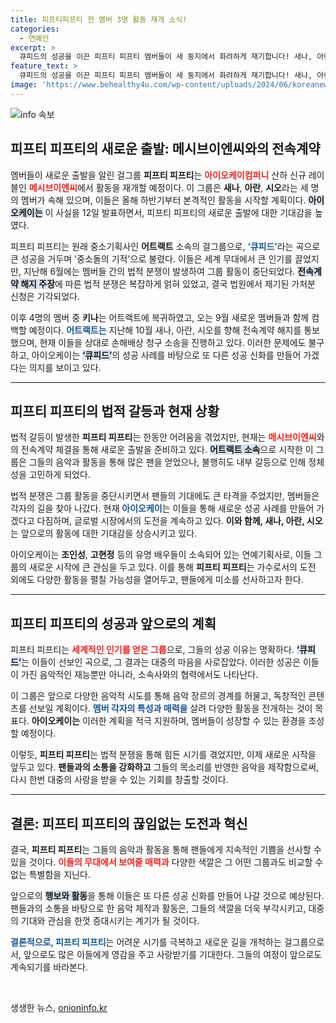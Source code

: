 ```yaml
---
title: 피프티피프티 전 멤버 3명 활동 재개 소식!
categories:
  - 연예인
excerpt: >
  큐피드의 성공을 이끈 피프티 피프티 멤버들이 새 둥지에서 화려하게 재기합니다! 새나, 아란, 시오가 메시브이엔씨와 전속계약을 체결하고, 하반기부터 새로운 활동을 시작할 예정입니다. 과연 이들은 또 어떤 기적을 만들어낼까요? 클릭해서 자세한 소식을 확인하세요!
feature_text: >
  큐피드의 성공을 이끈 피프티 피프티 멤버들이 새 둥지에서 화려하게 재기합니다! 새나, 아란, 시오가 메시브이엔씨와 전속계약을 체결하고, 하반기부터 새로운 활동을 시작할 예정입니다. 과연 이들은 또 어떤 기적을 만들어낼까요? 클릭해서 자세한 소식을 확인하세요!
image: 'https://www.behealthy4u.com/wp-content/uploads/2024/06/koreanews.jpg'
---
```


<p><img src="https://www.behealthy4u.com/wp-content/uploads/2024/06/koreanews.jpg" alt="info 속보" /></p>

<h2 data-ke-size="size26">피프티 피프티의 새로운 출발: 메시브이엔씨와의 전속계약</h2>

<p data-ke-size="size16">멤버들이 새로운 출발을 알린 걸그룹 <b>피프티 피프티</b>는 <b><span style="color: #ee2323;">아이오케이컴퍼니</span></b> 산하 신규 레이블인 <b><span style="color: #ee2323;">메시브이엔씨</span></b>에서 활동을 재개할 예정이다. 이 그룹은 <b>새나</b>, <b>아란</b>, <b>시오</b>라는 세 명의 멤버가 속해 있으며, 이들은 올해 하반기부터 본격적인 활동을 시작할 계획이다. <b><span style="background-color: #21538527;">아이오케이는</span></b> 이 사실을 12일 발표하면서, 피프티 피프티의 새로운 출발에 대한 기대감을 높였다. </p>

<p data-ke-size="size16">피프티 피프티는 원래 중소기획사인 <b>어트랙트</b> 소속의 걸그룹으로, <b><span style="color: #1a5490;">‘큐피드’</span></b>라는 곡으로 큰 성공을 거두며 '중소돌의 기적'으로 불렸다. 이들은 세계 무대에서 큰 인기를 끌었지만, 지난해 6월에는 멤버들 간의 법적 분쟁이 발생하여 그룹 활동이 중단되었다. <b><span style="background-color: #21538527;">전속계약 해지 주장</span></b>에 따른 법적 분쟁은 복잡하게 얽혀 있었고, 결국 법원에서 제기된 가처분 신청은 기각되었다. </p>

<p data-ke-size="size16">이후 4명의 멤버 중 <b>키나</b>는 어트랙트에 복귀하였고, 오는 9월 새로운 멤버들과 함께 컴백할 예정이다. <b><span style="color: #1a5490;">어트랙트는</span></b> 지난해 10월 새나, 아란, 시오를 향해 전속계약 해지를 통보했으며, 현재 이들을 상대로 손해배상 청구 소송을 진행하고 있다. 이러한 문제에도 불구하고, 아이오케이는 <b><span style="background-color: #21538527;">‘큐피드’</span></b>의 성공 사례를 바탕으로 또 다른 성공 신화를 만들어 가겠다는 의지를 보이고 있다.</p>

<hr>

<h2 data-ke-size="size26">피프티 피프티의 법적 갈등과 현재 상황</h2>

<p data-ke-size="size16">법적 갈등이 발생한 <b>피프티 피프티</b>는 한동안 어려움을 겪었지만, 현재는 <b><span style="color: #ee2323;">메시브이엔씨</span></b>와의 전속계약 체결을 통해 새로운 출발을 준비하고 있다. <b><span style="background-color: #21538527;">어트랙트 소속</span></b>으로 시작한 이 그룹은 그들의 음악과 활동을 통해 많은 팬을 얻었으나, 불행히도 내부 갈등으로 인해 정체성을 고민하게 되었다. </p>

<p data-ke-size="size16">법적 분쟁은 그룹 활동을 중단시키면서 팬들의 기대에도 큰 타격을 주었지만, 멤버들은 각자의 길을 찾아 나갔다. 현재 <b><span style="color: #1a5490;">아이오케이</span></b>는 이들을 통해 새로운 성공 사례를 만들어 가겠다고 다짐하며, 글로벌 시장에서의 도전을 계속하고 있다. <b>이와 함께, 새나, 아란, 시오</b>는 앞으로의 활동에 대한 기대감을 상승시키고 있다.</p>

<p data-ke-size="size16">아이오케이는 <b>조인성</b>, <b>고현정</b> 등의 유명 배우들이 소속되어 있는 연예기획사로, 이들 그룹의 새로운 시작에 큰 관심을 두고 있다. 이를 통해 <b>피프티 피프티</b>는 가수로서의 도전 외에도 다양한 활동을 펼칠 가능성을 열어두고, 팬들에게 미소를 선사하고자 한다.</p>

<hr>

<h2 data-ke-size="size26">피프티 피프티의 성공과 앞으로의 계획</h2>

<p data-ke-size="size16">피프티 피프티는 <b><span style="color: #ee2323;">세계적인 인기를 얻은 그룹</span></b>으로, 그들의 성공 이유는 명확하다. <b><span style="background-color: #21538527;">‘큐피드’</span></b>는 이들이 선보인 곡으로, 그 결과는 대중의 마음을 사로잡았다. 이러한 성공은 이들이 가진 음악적인 재능뿐만 아니라, 소속사와의 협력에서도 나타난다.</p>

<p data-ke-size="size16">이 그룹은 앞으로 다양한 음악적 시도를 통해 음악 장르의 경계를 허물고, 독창적인 콘텐츠를 선보일 계획이다. <b><span style="color: #1a5490;">멤버 각자의 특성과 매력을</span></b> 살려 다양한 활동을 전개하는 것이 목표다. <b>아이오케이는</b> 이러한 계획을 적극 지원하며, 멤버들이 성장할 수 있는 환경을 조성할 예정이다.</p>

<p data-ke-size="size16">이렇듯, <b>피프티 피프티</b>는 법적 분쟁을 통해 힘든 시기를 겪었지만, 이제 새로운 시작을 앞두고 있다. <b>팬들과의 소통을 강화하고</b> 그들의 목소리를 반영한 음악을 제작함으로써, 다시 한번 대중의 사랑을 받을 수 있는 기회를 창출할 것이다.</p>

<hr>

<h2 data-ke-size="size26">결론: 피프티 피프티의 끊임없는 도전과 혁신</h2>

<p data-ke-size="size16">결국, <b>피프티 피프티</b>는 그들의 음악과 활동을 통해 팬들에게 지속적인 기쁨을 선사할 수 있을 것이다. <b><span style="color: #ee2323;">이들의 무대에서 보여줄 매력과</span></b> 다양한 색깔은 그 어떤 그룹과도 비교할 수 없는 특별함을 지닌다.</p>

<p data-ke-size="size16">앞으로의 <b><span style="background-color: #21538527;">행보와 활동</span></b>을 통해 이들은 또 다른 성공 신화를 만들어 나갈 것으로 예상된다. 팬들과의 소통을 바탕으로 한 음악 제작과 활동은, 그들의 색깔을 더욱 부각시키고, 대중의 기대와 관심을 한껏 증대시키는 계기가 될 것이다.</p>

<p data-ke-size="size16"><b><span style="color: #1a5490;">결론적으로, 피프티 피프티</span></b>는 어려운 시기를 극복하고 새로운 길을 개척하는 걸그룹으로서, 앞으로도 많은 이들에게 영감을 주고 사랑받기를 기대한다. 그들의 여정이 앞으로도 계속되기를 바라본다.</p>

<p data-ke-size="size16">&nbsp;</p>
생생한 뉴스, <a href="https://onioninfo.kr" rel="dofollow">onioninfo.kr</a>


